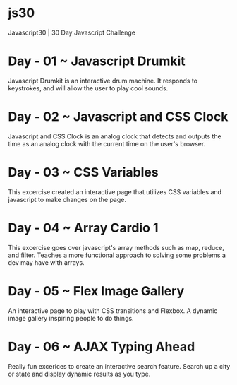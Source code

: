 # js30
Javascript30 | 30 Day Javascript Challenge


# Day - 01 ~ Javascript Drumkit
Javascript Drumkit is an interactive drum machine. It responds to keystrokes, and will allow the user to play cool sounds.


# Day - 02 ~ Javascript and CSS Clock
Javascript and CSS Clock is an analog clock that detects and outputs the time as an analog clock with the current time on the user's browser. 

# Day - 03 ~ CSS Variables
This excercise created an interactive page that utilizes CSS variables and javascript to make changes on the page.

# Day - 04 ~ Array Cardio 1
This excercise goes over javascript's array methods such as map, reduce, and filter. Teaches a more functional approach to solving some problems a dev may have with arrays. 

# Day - 05 ~ Flex Image Gallery
An interactive page to play with CSS transitions and Flexbox. A dynamic image gallery inspiring people to do things.

# Day - 06 ~ AJAX Typing Ahead
Really fun excerices to create an interactive search feature. Search up a city or state and display dynamic results as you type.


